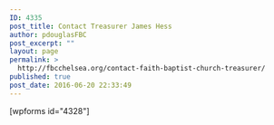 ```yaml
---
ID: 4335
post_title: Contact Treasurer James Hess
author: pdouglasFBC
post_excerpt: ""
layout: page
permalink: >
  http://fbcchelsea.org/contact-faith-baptist-church-treasurer/
published: true
post_date: 2016-06-20 22:33:49
---
```

[wpforms id="4328"]